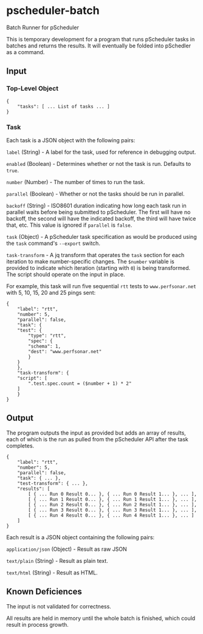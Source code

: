 # pscheduler-batch
Batch Runner for pScheduler

This is temporary development for a program that runs pScheduler tasks
in batches and returns the results.  It will eventually be folded into
pSchedler as a command.

## Input

### Top-Level Object

```
{
    "tasks": [ ... List of tasks ... ]
}
```

### Task

Each task is a JSON object with the following pairs:

`label` (String) - A label for the task, used for reference in debugging output.

`enabled` (Boolean) - Determines whether or not the task is run.  Defaults to `true`.

`number` (Number) - The number of times to run the task.

`parallel` (Boolean) - Whether or not the tasks should be run in
parallel.

`backoff` (String) - ISO8601 duration indicating how long each task
run in parallel waits before being submitted to pScheduler.  The first
will have no backoff, the second will have the indicated backoff, the
third will have twice that, etc.  This value is ignored if `parallel`
is `false`.

`task` (Object) - A pScheduler task specification as would be produced
using the `task` command's `--export` switch.

`task-transform` - A jq transform that operates the `task` section for
each iteration to make number-specific changes.  The `$number`
variable is provided to indicate which iteration (starting with `0`)
is being transformed.  The script should operate on the input in
place.


For example, this task will run five sequential `rtt` tests to
`www.perfsonar.net` with 5, 10, 15, 20 and 25 pings sent:

```
{
    "label": "rtt",
    "number": 5,
    "parallel": false,
    "task": {
	"test": {
	    "type": "rtt",
	    "spec": {
		"schema": 1,
		"dest": "www.perfsonar.net"
	    }
	}
    },
    "task-transform": {
	"script": [
	    ".test.spec.count = ($number + 1) * 2"
	]
    }
}
```

## Output

The program outputs the input as provided but adds an array of
results, each of which is the run as pulled from the pScheduler API
after the task completes.

```
{
    "label": "rtt",
    "number": 5,
    "parallel": false,
    "task": { ... },
    "test-transform": { ... },
    "results": [
        [ { ... Run 0 Result 0... }, { ... Run 0 Result 1... }, ... ],
        [ { ... Run 1 Result 0... }, { ... Run 1 Result 1... }, ... ],
        [ { ... Run 2 Result 0... }, { ... Run 2 Result 1... }, ... ],
        [ { ... Run 3 Result 0... }, { ... Run 3 Result 1... }, ... ],
        [ { ... Run 4 Result 0... }, { ... Run 4 Result 1... }, ... ]
    ]
}
```

Each result is a JSON object containing the following pairs:

`application/json` (Object) - Result as raw JSON

`text/plain` (String) - Result as plain text.

`text/html` (String) - Result as HTML.


## Known Deficiences

The input is not validated for correctness.

All results are held in memory until the whole batch is finished,
which could result in process growth.
